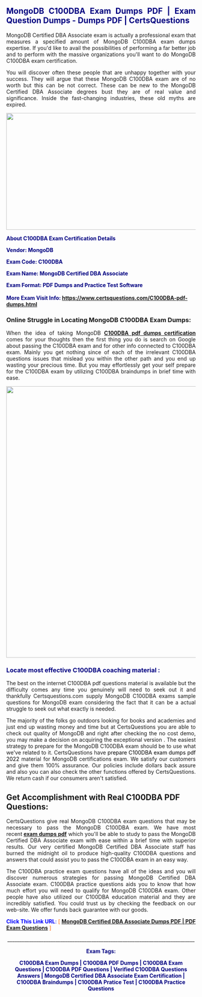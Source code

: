 <h2 style="text-align: justify;"><span style="color: #000080;">MongoDB C100DBA Exam Dumps PDF | Exam Question Dumps - Dumps PDF | CertsQuestions</span></h2>
<p style="text-align: justify;">MongoDB Certified DBA Associate exam is actually a professional exam that measures a specified amount of MongoDB  C100DBA exam dumps expertise. If you'd like to avail the possibilities of performing a far better job and to perform with the massive organizations you'll want to do MongoDB C100DBA exam certification.</p>
<p style="text-align: justify;">You will discover often these people that are unhappy together with your success. They will argue that these MongoDB  C100DBA exam are of no worth but this can be not correct. These can be new to the MongoDB Certified DBA Associate degrees bust they are of real value and significance. Inside the fast-changing industries, these old myths are expired.</p>
<p><img style="display: block; margin-left: auto; margin-right: auto;" src="https://i.imgur.com/eaP4ae9.png" width="840" height="310" /></p>
<p><span style="color: #000080;"><strong>About C100DBA Exam Certification Details</strong></span></p>
<p><span style="color: #000080;"><strong>Vendor: MongoDB<br /></strong></span></p>
<p><span style="color: #000080;"><strong>Exam Code: C100DBA</strong></span></p>
<p><span style="color: #000080;"><strong>Exam Name: MongoDB Certified DBA Associate</strong></span></p>
<p><span style="color: #000080;"><strong>Exam Format: PDF Dumps and Practice Test Software<br /><br />More Exam Visit Info: <span style="color: #ff6600;"><a href="https://www.certsquestions.com/C100DBA-pdf-dumps.html">https://www.certsquestions.com/C100DBA-pdf-dumps.html</a></span></strong></span></p>
<h3>Online Struggle in Locating MongoDB C100DBA Exam Dumps:</h3>
<p style="text-align: justify;">When the idea of taking MongoDB <a href="https://www.certsquestions.com/C100DBA-pdf-dumps.html"><strong> C100DBA pdf dumps certification</strong></a> comes for your thoughts then the first thing you do is search on Google about passing the C100DBA exam and for other info connected to C100DBA exam. Mainly you get nothing since of each of the irrelevant C100DBA questions issues that mislead you within the other path and you end up wasting your precious time. But you may effortlessly get your self prepare for the C100DBA exam by utilizing C100DBA braindumps in brief time with ease.</p>
<p><a href="https://www.certsquestions.com/C100DBA-pdf-dumps.html"><img style="display: block; margin-left: auto; margin-right: auto;" src="https://i.imgur.com/pxhoKQ2.png" width="720" /></a></p>
<h3><span style="color: #000080;">Locate most effective  C100DBA coaching material :</span></h3>
<p style="text-align: justify;">The best on the internet C100DBA pdf questions material is available but the difficulty comes any time you genuinely will need to seek out it and thankfully Certsquestions.com supply MongoDB C100DBA exams sample questions for MongoDB  exam considering the fact that it can be a actual struggle to seek out what exactly is needed.</p>
<p style="text-align: justify;">The majority of the folks go outdoors looking for books and academies and just end up wasting money and time but at CertsQuestions you are able to check out quality of MongoDB  and right after checking the no cost demo, you may make a decision on acquiring the exceptional version . The easiest strategy to prepare for the MongoDB C100DBA exam should be to use what we've related to it. CertsQuestions have <span style="color: #000000;">prepare C100DBA exam dumps pdf 2022</span> material for MongoDB certifications exam. We satisfy our customers and give them 100% assurance. Our policies include dollars back assure and also you can also check the other functions offered by CertsQuestions. We return cash if our consumers aren't satisfied.</p>
<h2>Get Accomplishment with Real C100DBA PDF Questions:</h2>
<p style="text-align: justify;">CertsQuestions give real MongoDB C100DBA exam questions that may be necessary to pass the MongoDB  C100DBA exam. We have most recent<strong>&nbsp;<a href="https://www.certsquestions.com/">exam dumps pdf</a></strong>&nbsp;which you'll be able to study to pass the MongoDB Certified DBA Associate exam with ease within a brief time with superior results. Our very certified MongoDB Certified DBA Associate staff has burned the midnight oil to produce high-quality C100DBA questions and answers that could assist you to pass the C100DBA exam in an easy way.</p>
<p style="text-align: justify;">The C100DBA practice exam questions have all of the ideas and you will discover numerous strategies for passing MongoDB Certified DBA Associate exam. C100DBA practice questions aids you to know that how much effort you will need to qualify for MongoDB  C100DBA exam. Other people have also utilized our C100DBA education material and they are incredibly satisfied. You could trust us by checking the feedback on our web-site. We offer funds back guarantee with our goods.</p>
<p style="text-align: justify;"><span style="color: #0000ff;"><strong>Click This Link URL</strong>:</span> <span style="color: #ff6600;">[ <strong><a href="https://www.certsquestions.com/mongodb-certified-dba-associate-certification.html">MongoDB Certified DBA Associate Dumps PDF | PDF Exam Questions</a></strong> ]</span></p>
<p style="text-align: center;">______________________________________________________________________________</p>
<p style="text-align: center;"><span style="color: #000080;"><strong>Exam Tags:</strong></span></p>
<p style="text-align: center;"><span style="color: #000080;"><strong>C100DBA Exam Dumps | C100DBA PDF Dumps | C100DBA Exam Questions | C100DBA PDF Questions | Verified C100DBA Questions Answers | MongoDB Certified DBA Associate Exam Certification | C100DBA Braindumps | C100DBA Pratice Test | C100DBA Practice Questions</strong></span></p>
